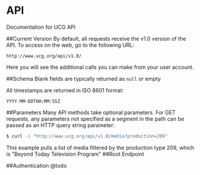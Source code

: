 # API
Documentation for UCG API

##Current Version
By default, all requests receive the v1.0 version of the API.
To access on the web, go to the following URL: 
```
http://www.ucg.org/api/v1.0/
```
Here you will see the additional calls you can make from your user account.

##Schema
Blank fields are typically returned as ```null``` or empty

All timestamps are returned in ISO 8601 format:
```
YYYY-MM-DDTHH:MM:SSZ
```

##Parameters
Many API methods take optional parameters. For GET requests, any parameters not specified as a segment in the path can be passed as an HTTP query string parameter:
```bash
$ curl -i "http://www.ucg.org/api/v1.0/media?production=209"
```
This example pulls a list of media filtered by the production type 209, which is "Beyond Today Television Program"
##Root Endpoint

##Authentication
@todo

